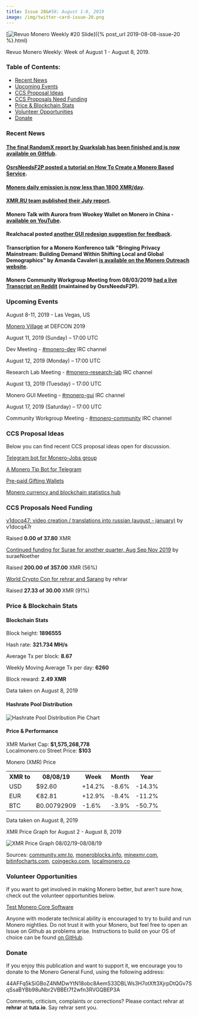 ```yaml
---
title: Issue 20&#58; August 1-8, 2019
image: /img/twitter-card-issue-20.png
---
```

[<img src="/img/img-issue20.png" alt="Revuo Monero Weekly #20 Slide" class="img-lead">]({% post_url 2019-08-08-issue-20 %}.html)

<p class="text-lead">Revuo Monero Weekly: Week of August 1 - August 8, 2019.</p>
<!--more-->

<h3>Table of Contents:</h3>
<ul class="contents">
    <li><a href="#news">Recent News</a></li>
    <li><a href="#events">Upcoming Events</a></li>
    <li><a href="#ideas">CCS Proposal Ideas</a></li>
    <li><a href="#proposals">CCS Proposals Need Funding</a></li>
    <li><a href="#stats">Price & Blockchain Stats</a></li>
    <li><a href="#volunteer">Volunteer Opportunities</a></li>
    <li><a href="#donate">Donate</a></li>
</ul>

<h3 id="news">Recent News</h3>

<div class="newsbyte">
    <h4><a href="https://github.com/hyc/RandomxAudits" target="_blank">The final RandomX report by Quarkslab has been finished and is now available on GitHub</a>.</h4>
</div>

<div class="newsbyte">
    <h4><a href="https://www.reddit.com/r/Monero/comments/cmswiv/tutorial_how_to_create_a_monero_based_service/" target="_blank">OsrsNeedsF2P posted a tutorial on How To Create a Monero Based Service</a>.
    </h4>
</div>

<div class="newsbyte">
    <h4><a href="https://www.reddit.com/r/Monero/comments/cm8t4h/monero_daily_emission_is_now_less_than_1800_xmrday/" target="_blank">Monero daily emission is now less than 1800 XMR/day</a>.</h4>
</div>

<div class="newsbyte">
    <h4><a href="https://www.reddit.com/r/Monero/comments/cl2uy7/xmrrureport_july/" target="_blank">XMR.RU team published their July report</a>.
    </h4>
</div>

<div class="newsbyte">
    <h4>Monero Talk with Aurora from Wookey Wallet on Monero in China - <a href="https://www.youtube.com/watch?v=snRmbhivgm4" target="_blank">available on YouTube</a>.</h4>
</div>

<div class="newsbyte">
    <h4>Realchacal posted <a href="https://www.reddit.com/r/Monero/comments/cmahpw/what_do_you_think_of_my_gui_redesign_proposal/" target="_blank">another GUI redesign suggestion for feedback</a>.</h4>
</div>

<div class="newsbyte">
    <h4>Transcription for a Monero Konferenco talk "Bringing Privacy Mainstream: Building Demand Within Shifting Local and Global Demographics" by Amanda Cavaleri <a href="https://www.monerooutreach.org/monero-konferenco/amanda-cavaleri.php8" target="_blank">is available on the Monero Outreach website</a>.</h4>
</div>

<div class="newsbyte">
    <h4>Monero Community Workgroup Meeting from 08/03/2019 <a href="https://www.reddit.com/r/Monero/comments/clkwsv/monero_community_workgroup_meeting_20190803_live/" target="_blank">had a live Transcript on Reddit</a> (maintained by OsrsNeedsF2P).</h4>
</div>

<h3 id="events">Upcoming Events</h3>

<div class="event">
    <p class="date" markdown="1">August 8-11, 2019 - Las Vegas, US</p>
    <p markdown="1"><a href="http://monerovillage.com/" target="_blank">Monero Village</a> at DEFCON 2019</p>
</div>

<div class="event">
    <p class="date" markdown="1">August 11, 2019 (Sunday) – 17:00 UTC</p>
    <p markdown="1">Dev Meeting - <a href="irc://chat.freenode.net/#monero-dev" target="_blank">#monero-dev</a> IRC channel</p>
</div>

<div class="event">
    <p class="date" markdown="1">August 12, 2019 (Monday) – 17:00 UTC</p>
    <p markdown="1">Research Lab Meeting - <a href="irc://chat.freenode.net/#monero-research-lab" target="_blank">#monero-research-lab</a> IRC channel</p>
</div>

<div class="event">
    <p class="date" markdown="1">August 13, 2019 (Tuesday) – 17:00 UTC</p>
    <p markdown="1">Monero GUI Meeting - <a href="irc://chat.freenode.net/#monero-gui" target="_blank">#monero-gui</a> IRC channel</p>
</div>

<div class="event">
    <p class="date" markdown="1">August 17, 2019 (Saturday) – 17:00 UTC</p>
    <p markdown="1">Community Workgroup Meeting - <a href="irc://chat.freenode.net/#monero-community" target="_blank">#monero-community</a> IRC channel</p>
</div>



<h3 id="ideas">CCS Proposal Ideas</h3>

<p>Below you can find recent CCS proposal ideas open for discussion.</p>

<div class="proposal">
<p><a href="https://repo.getmonero.org/monero-project/ccs-proposals/merge_requests/91" target="_blank">Telegram bot for Monero-Jobs group</a></p>
</div>

<div class="proposal">
<p><a href="https://repo.getmonero.org/monero-project/ccs-proposals/merge_requests/86" target="_blank">A Monero Tip Bot for Telegram</a></p>
</div>

<div class="proposal">
<p><a href="https://repo.getmonero.org/monero-project/ccs-proposals/merge_requests/78" target="_blank">Pre-paid Gifting Wallets</a></p>
</div>

<div class="proposal">
<p><a href="https://repo.getmonero.org/monero-project/ccs-proposals/merge_requests/58" target="_blank">Monero currency and blockchain statistics hub</a></p>
</div>

<h3 id="proposals">CCS Proposals Need Funding</h3>

<div class="proposal">
    <p><a href="https://ccs.getmonero.org/proposals/v1docq47-video-creation-translations-into-russian-(august-january).html" target="_blank">v1docq47: video creation / translations into russian (august - january)</a> by v1docq47r</p>
    <p>Raised <b>0.00 of 37.80</b> XMR</p>
</div>

<div class="proposal">
    <p><a href="https://ccs.getmonero.org/proposals/surae-mrl-research-q3-2019.html" target="_blank">Continued funding for Surae for another quarter, Aug Sep Nov 2019</a> by suraeNoether</p>
    <p>Raised <b>200.00 of 357.00</b> XMR (56%)</p>
</div>

<div class="proposal">
    <p><a href="https://ccs.getmonero.org/proposals/rehrar-sarang-2019-wcc.html" target="_blank">World Crypto Con for rehrar and Sarang</a> by rehrar</p>
    <p>Raised <b>27.33 of 30.00</b> XMR (91%)</p>
</div>

<h3 id="stats">Price & Blockchain Stats</h3>

<h4 class="stat">Blockchain Stats</h4>

<div class="bcstats">
    <p>Block height: <b>1896555</b></p>
    <p>Hash rate: <b>321.734 MH/s</b></p>
    <p>Average Tx per block: <b>8.67</b></p>
    <p>Weekly Moving Average Tx per day: <b>6260</b></p>
    <p>Block reward: <b>2.49 XMR</b></p>
</div>
<p class="note">Data taken on August 8, 2019</p>

<h4 class="stat">Hashrate Pool Distribution</h4>
<p><img src="/img/hashrate-pool-distribution-0808.png" alt="Hashrate Pool Distribution Pie Chart"/></p>

<h4 class="stat">Price & Performance</h4>

<div class="price-intro">XMR Market Cap:  <b> $1,575,268,778</b><br>Localmonero.co Street Price: <b>$103</b></div>

<p class="table-title">Monero (XMR) Price</p>
<table class="price-table">
  <tr class="row1">
    <th>XMR to</th>
    <th>08/08/19</th>
    <th>Week</th>
    <th>Month</th>
    <th>Year</th>
  </tr>
  <tr>
    <td data-th="XMR to">USD</td>
    <td data-th="08/08/19">$92.60</td>
    <td data-th="Week" class="green">+14.2%</td>
    <td data-th="Month" class="red">-8.6%</td>
    <td data-th="Year" class="red">-14.3%</td>
  </tr>
  <tr class="row3">
    <td data-th="XMR to">EUR</td>
    <td data-th="08/08/19">€82.81</td>
    <td data-th="Week" class="green">+12.9%</td>
    <td data-th="Month" class="red">-8.4%</td>
    <td data-th="Year" class="red">-11.2%</td>
  </tr>
  <tr>
    <td data-th="XMR to">BTC</td>
    <td data-th="08/08/19">Ƀ0.00792909</td>
    <td data-th="Week" class="red">-1.6%</td>
    <td data-th="Month" class="red">-3.9%</td>
    <td data-th="Year" class="red">-50.7%</td>
  </tr>
</table>
<p class="note">Data taken on August 8, 2019</p>

<p class="table-title">XMR Price Graph for August 2 - August 8, 2019</p>

![XMR Price Graph 08/02/19-08/08/19](/img/weekly-chart-0808.png "XMR Price Graph 08/02/19-08/08/19") 

Sources: <a href="https://community.xmr.to/explorer/mainnet/" target="_blank">community.xmr.to</a>, <a href="https://moneroblocks.info/stats/transaction-stats" target="_blank">moneroblocks.info</a>, <a href="https://minexmr.com/pools.html" target="_blank">minexmr.com</a>, <a href="https://bitinfocharts.com/monero/" target="_blank">bitinfocharts.com</a>, <a href="https://www.coingecko.com/" target="_blank">coingecko.com</a>, <a href="https://localmonero.co/" target="_blank">localmonero.co</a>

<h3 id="volunteer">Volunteer Opportunities</h3>

<p>If you want to get involved in making Monero better, but aren’t sure how, check out the volunteer opportunities below.</p>

<div class="newsbyte">
    <p class="date"><a href="https://github.com/monero-project/monero" target="_blank">Test Monero Core Software</a></p>
    <p>Anyone with moderate technical ability is encouraged to try to build and run Monero nightlies. Do not trust it with your Monero, but feel free to open an Issue on Github as problems arise. Instructions to build on your OS of choice can be found <a href="https://github.com/monero-project/monero#compiling-monero-from-source" target="_blank">on GitHub</a>. </p>
</div>

<h3 id="donate">Donate</h3>

<p markdown="1">If you enjoy this publication and want to support it, we encourage you to donate to the Monero General Fund, using the following address:</p>

<p class="address" markdown="1">44AFFq5kSiGBoZ4NMDwYtN18obc8AemS33DBLWs3H7otXft3XjrpDtQGv7SqSsaBYBb98uNbr2VBBEt7f2wfn3RVGQBEP3A</p>

<!--p><a href="monero:44AFFq5kSiGBoZ4NMDwYtN18obc8AemS33DBLWs3H7otXft3XjrpDtQGv7SqSsaBYBb98uNbr2VBBEt7f2wfn3RVGQBEP3A" class="qr"><img src="/img/donate-monero.png"></a></p-->

Comments, criticism, complaints or corrections? Please contact rehrar at **rehrar** at **tuta.io**. Say rehrar sent you.